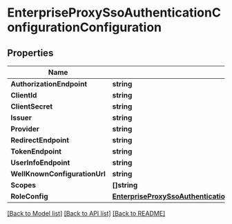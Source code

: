 # EnterpriseProxySsoAuthenticationConfigurationConfiguration

## Properties

Name | Type | Description | Notes
------------ | ------------- | ------------- | -------------
**AuthorizationEndpoint** | **string** |  | [optional] 
**ClientId** | **string** |  | [optional] 
**ClientSecret** | **string** |  | [optional] 
**Issuer** | **string** |  | [optional] 
**Provider** | **string** |  | [optional] 
**RedirectEndpoint** | **string** |  | [optional] 
**TokenEndpoint** | **string** |  | [optional] 
**UserInfoEndpoint** | **string** |  | [optional] 
**WellKnownConfigurationUrl** | **string** |  | [optional] 
**Scopes** | **[]string** |  | [optional] 
**RoleConfig** | [**EnterpriseProxySsoAuthenticationConfigurationConfigurationRoleConfig**](enterprise_proxy_sso_authentication_configuration_configuration_roleConfig.md) |  | [optional] 

[[Back to Model list]](../README.md#documentation-for-models) [[Back to API list]](../README.md#documentation-for-api-endpoints) [[Back to README]](../README.md)



